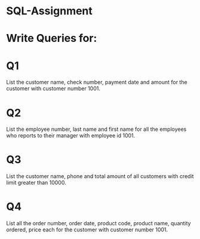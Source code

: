 # SQL-Assignment

# Write Queries for:

# Q1
List the customer name, check number, payment date and amount for the customer with customer number 1001.

# Q2
List the employee number, last name and first name for all the employees who reports to their manager with employee id 1001.

# Q3
List the customer name, phone and total amount of all customers with credit limit greater than 10000.

# Q4
List all the order number, order date, product code, product name, quantity ordered, price each for the customer with customer number 1001.

